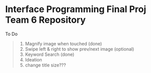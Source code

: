 # Interface Programming Final Proj Team 6 Repository

To Do
> 1. Magnify image when touched (done)
> 2. Swipe left & right to show prev/next image (optional)
> 3. Keyword Search (done)
> 4. Ideation 
> 5. change title size???
